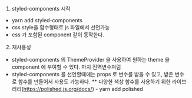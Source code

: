 1. styled-components 시작
- yarn add styled-components
- css style을 함수형태로 js 파일에서 선언가능
- css 가 포함된 component 같이 동작한다.

2. 재사용성
- styled-components 의 ThemeProvider 을 사용하여 원하는 theme 을 component 에 부여할 수 있다. 마치 전역변수처럼
- styled-components 를 선언할때에는 props 로 변수를 받을 수 있고, 받은 변수로 함수를 만들어서 사용도 가능하다.
** 다양한 색상 함수를 사용하기 위한 라이브러리(https://polished.js.org/docs/) - yarn add polished
